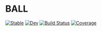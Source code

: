# BALL

[![Stable](https://img.shields.io/badge/docs-stable-blue.svg)](https://hildebrandtlab.github.io/BALL.jl/stable)
[![Dev](https://img.shields.io/badge/docs-dev-blue.svg)](https://hildebrandtlab.github.io/BALL.jl/dev)
[![Build Status](https://github.com/hildebrandtlab/BALL.jl/actions/workflows/CI.yml/badge.svg?branch=main)](https://github.com/hildebrandtlab/BALL.jl/actions/workflows/CI.yml?query=branch%3Amain)
[![Coverage](https://codecov.io/gh/hildebrandtlab/BALL.jl/branch/main/graph/badge.svg)](https://codecov.io/gh/hildebrandtlab/BALL.jl)

